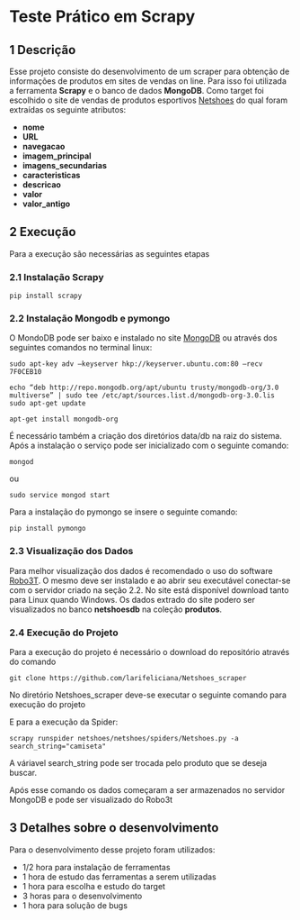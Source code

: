 # Teste Prático em Scrapy

## 1 Descrição
Esse projeto consiste do desenvolvimento de um scraper para obtenção de informações de produtos em sites de vendas on line. Para isso foi utilizada a ferramenta **Scrapy** e o banco de dados **MongoDB**. Como target foi escolhido o site de vendas de produtos esportivos  [Netshoes](https://www.netshoes.com.br/) do qual foram extraídas os seguinte atributos:


*    **nome** 
*    **URL**  
*    **navegacao**
*    **imagem_principal**
*    **imagens_secundarias**
*    **caracteristicas**
*    **descricao**
*    **valor**
*    **valor_antigo**


## 2 Execução
Para a execução são necessárias as seguintes etapas

### 2.1 Instalação Scrapy 




```
pip install scrapy
```


 
### 2.2 Instalação Mongodb e pymongo
 O MondoDB pode ser baixo e instalado no site [MongoDB](https://www.mongodb.com/download-center/community) ou através dos seguintes comandos no terminal linux:
 
```sudo apt-key adv –keyserver hkp://keyserver.ubuntu.com:80 –recv 7F0CEB10```

```echo “deb http://repo.mongodb.org/apt/ubuntu trusty/mongodb-org/3.0 multiverse” | sudo tee /etc/apt/sources.list.d/mongodb-org-3.0.lis ```
```sudo apt-get update```

```apt-get install mongodb-org```


É necessário também a criação dos diretórios data/db na raiz do sistema. Após a instalação o serviço pode ser inicializado com o seguinte comando:
```
mongod
```
ou 

```sudo service mongod start```

Para a instalação do pymongo se insere o seguinte comando:
```
pip install pymongo
```

### 2.3 Visualização dos Dados
Para melhor visualização dos dados é recomendado o uso do software [Robo3T](https://robomongo.org). O mesmo deve ser instalado e ao abrir seu executável conectar-se com o servidor criado na seção 2.2. No site está disponível download tanto para Linux quando Windows. Os dados extrado do site podero ser visualizados no banco **netshoesdb** na coleção **produtos**. 

### 2.4 Execução do Projeto 
Para a execução do projeto é necessário o download do repositório através do comando

```git clone https://github.com/larifeliciana/Netshoes_scraper```

No diretório Netshoes_scraper deve-se executar o seguinte comando para execução do projeto
   
   
 E para a execução da Spider:
 
 ```scrapy runspider netshoes/netshoes/spiders/Netshoes.py -a search_string="camiseta"```
 



A váriavel search_string pode ser trocada pelo produto que se deseja buscar.

Após esse comando os dados começaram a ser armazenados no servidor MongoDB e pode ser visualizado do Robo3t

## 3 Detalhes sobre o desenvolvimento

Para o desenvolvimento desse projeto foram utilizados:



* 1/2 hora para instalação de ferramentas
* 1 hora de estudo das ferramentas a serem utilizadas
* 1 hora para escolha e estudo do target
* 3 horas para o desenvolvimento 
* 1 hora para solução de bugs
